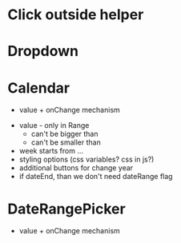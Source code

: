 # Click outside helper

# Dropdown

# Calendar

+ value + onChange mechanism
- value - only in Range
  - can't be bigger than
  - can't be smaller than
- week starts from ...
- styling options (css variables? css in js?)
- additional buttons for change year
- if dateEnd, than we don't need dateRange flag

# DateRangePicker

+ value + onChange mechanism
